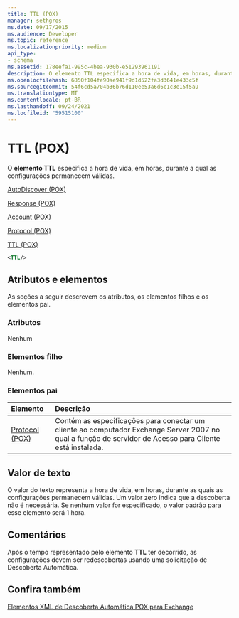 ```yaml
---
title: TTL (POX)
manager: sethgros
ms.date: 09/17/2015
ms.audience: Developer
ms.topic: reference
ms.localizationpriority: medium
api_type:
- schema
ms.assetid: 178eefa1-995c-4bea-930b-e51293961191
description: O elemento TTL especifica a hora de vida, em horas, durante a qual as configurações permanecem válidas.
ms.openlocfilehash: 6850f104fe90ae941f9d1d522fa3d3641e433c5f
ms.sourcegitcommit: 54f6cd5a704b36b76d110ee53a6d6c1c3e15f5a9
ms.translationtype: MT
ms.contentlocale: pt-BR
ms.lasthandoff: 09/24/2021
ms.locfileid: "59515100"
---
```

# <a name="ttl-pox"></a>TTL (POX)

O **elemento TTL** especifica a hora de vida, em horas, durante a qual as configurações permanecem válidas. 
  
[AutoDiscover (POX)](autodiscover-pox.md)
  
[Response (POX)](response-pox.md)
  
[Account (POX)](account-pox.md)
  
[Protocol (POX)](protocol-pox.md)
  
[TTL (POX)](ttl-pox.md)
  
```xml
<TTL/>
```

## <a name="attributes-and-elements"></a>Atributos e elementos

As seções a seguir descrevem os atributos, os elementos filhos e os elementos pai.
  
### <a name="attributes"></a>Atributos

Nenhum
  
### <a name="child-elements"></a>Elementos filho

Nenhum.
  
### <a name="parent-elements"></a>Elementos pai

|**Elemento**|**Descrição**|
|:-----|:-----|
|[Protocol (POX)](protocol-pox.md) <br/> |Contém as especificações para conectar um cliente ao computador Exchange Server 2007 no qual a função de servidor de Acesso para Cliente está instalada.  <br/> |
   
## <a name="text-value"></a>Valor de texto

O valor do texto representa a hora de vida, em horas, durante as quais as configurações permanecem válidas. Um valor zero indica que a descoberta não é necessária. Se nenhum valor for especificado, o valor padrão para esse elemento será 1 hora.
  
## <a name="remarks"></a>Comentários

Após o tempo representado pelo elemento **TTL** ter decorrido, as configurações devem ser redescobertas usando uma solicitação de Descoberta Automática. 
  
## <a name="see-also"></a>Confira também



[Elementos XML de Descoberta Automática POX para Exchange](pox-autodiscover-xml-elements-for-exchange.md)

